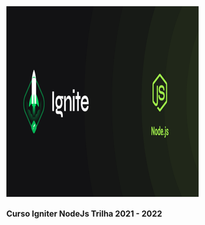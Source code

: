 <img src="./img/cover-node.js.png" alt="Trilha Ignite" height="500">

## Curso Igniter NodeJs Trilha 2021 - 2022 

